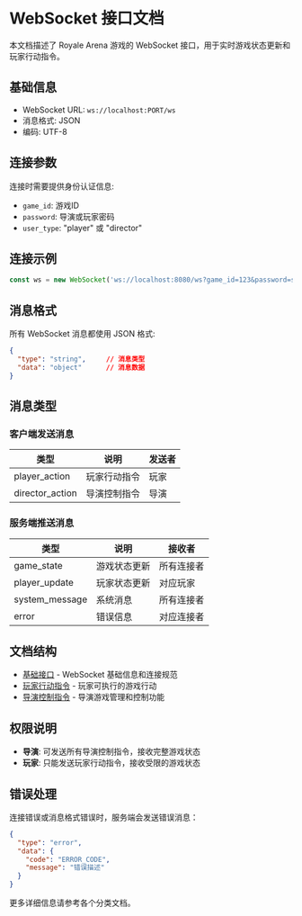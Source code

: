 # WebSocket 接口文档

本文档描述了 Royale Arena 游戏的 WebSocket 接口，用于实时游戏状态更新和玩家行动指令。

## 基础信息
- WebSocket URL: `ws://localhost:PORT/ws`
- 消息格式: JSON
- 编码: UTF-8

## 连接参数
连接时需要提供身份认证信息:
- `game_id`: 游戏ID
- `password`: 导演或玩家密码
- `user_type`: "player" 或 "director"

## 连接示例
```javascript
const ws = new WebSocket('ws://localhost:8080/ws?game_id=123&password=secret&user_type=player');
```

## 消息格式
所有 WebSocket 消息都使用 JSON 格式:
```json
{
  "type": "string",     // 消息类型
  "data": "object"      // 消息数据
}
```

## 消息类型

### 客户端发送消息
| 类型 | 说明 | 发送者 |
|------|------|--------|
| player_action | 玩家行动指令 | 玩家 |
| director_action | 导演控制指令 | 导演 |

### 服务端推送消息
| 类型 | 说明 | 接收者 |
|------|------|--------|
| game_state | 游戏状态更新 | 所有连接者 |
| player_update | 玩家状态更新 | 对应玩家 |
| system_message | 系统消息 | 所有连接者 |
| error | 错误信息 | 对应连接者 |

## 文档结构

- [基础接口](README.md) - WebSocket 基础信息和连接规范
- [玩家行动指令](player-actions.md) - 玩家可执行的游戏行动
- [导演控制指令](director-actions.md) - 导演游戏管理和控制功能

## 权限说明

- **导演**: 可发送所有导演控制指令，接收完整游戏状态
- **玩家**: 只能发送玩家行动指令，接收受限的游戏状态

## 错误处理

连接错误或消息格式错误时，服务端会发送错误消息：
```json
{
  "type": "error",
  "data": {
    "code": "ERROR_CODE",
    "message": "错误描述"
  }
}
```

更多详细信息请参考各个分类文档。
